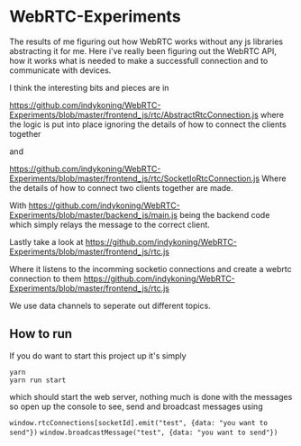# WebRTC-Experiments

The results of me figuring out how WebRTC works without any js libraries abstracting it for me.
Here i've really been figuring out the WebRTC API, how it works what is needed to make a successfull connection and to communicate with devices.

I think the interesting bits and pieces are in

https://github.com/indykoning/WebRTC-Experiments/blob/master/frontend_js/rtc/AbstractRtcConnection.js
where the logic is put into place ignoring the details of how to connect the clients together

and

https://github.com/indykoning/WebRTC-Experiments/blob/master/frontend_js/rtc/SocketIoRtcConnection.js
Where the details of how to connect two clients together are made.

With https://github.com/indykoning/WebRTC-Experiments/blob/master/backend_js/main.js being the backend code which simply relays the message to the correct client.

Lastly take a look at https://github.com/indykoning/WebRTC-Experiments/blob/master/frontend_js/rtc.js

Where it listens to the incomming socketio connections and create a webrtc connection to them https://github.com/indykoning/WebRTC-Experiments/blob/master/frontend_js/rtc.js

We use data channels to seperate out different topics.

## How to run

If you do want to start this project up it's simply
```
yarn
yarn run start
```
which should start the web server, nothing much is done with the messages so open up the console to see, send and broadcast messages using

`window.rtcConnections[socketId].emit("test", {data: "you want to send"})`
`window.broadcastMessage("test", {data: "you want to send"})`
